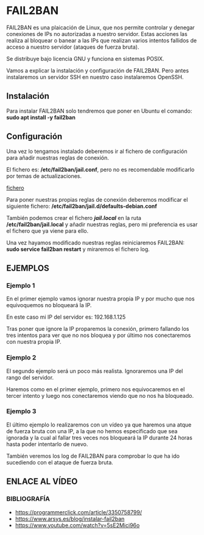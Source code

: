 # FAIL2BAN
FAIL2BAN es una plaicación de Linux, que nos permite controlar y denegar conexiones de IPs no autorizadas a nuestro servidor.
Estas acciones las realiza al bloquear o banear a las IPs que realizan varios intentos fallidos de acceso a nuestro servidor (ataques de fuerza bruta).

Se distribuye bajo licencia GNU y funciona en sistemas POSIX.

Vamos a explicar la instalación y configuración de FAIL2BAN.
Pero antes instalaremos un servidor SSH en nuestro caso instalaremos OpenSSH.

## Instalación

Para instalar FAIL2BAN solo tendremos que poner en Ubuntu el comando: 
**sudo apt install -y fail2ban**

## Configuración

Una vez lo tengamos instalado deberemos ir al fichero de configuración para añadir nuestras reglas de conexión.

El fichero es: **/etc/fail2ban/jail.conf**, pero no es recomendable modificarlo por temas de actualizaciones.

[fichero](C:\Users\isaac\FAIL2BAN\FAIL2BAN\1.JPG)

Para poner nuestras propias reglas de conexión deberemos modificar el siguiente fichero: **/etc/fail2ban/jail.d/defaults-debian.conf**



También podemos crear el fichero ***jail.local*** en la ruta **/etc/fail2ban/jail.local** y añadir nuestras reglas, pero mi preferencia es usar el fichero que ya viene para ello.

Una vez hayamos modificado nuestras reglas reiniciaremos FAIL2BAN: **sudo service fail2ban restart** y miraremos el fichero log.




## EJEMPLOS
### Ejemplo 1
En el primer ejemplo vamos ignorar nuestra propia IP y por mucho que nos equivoquemos no bloqueará la IP.

En este caso mi IP del servidor es: 192.168.1.125

Tras poner que ignore la IP proparemos la conexión, primero fallando los tres intentos para ver que no nos bloquea y por último nos conectaremos con nuestra propia IP.

### Ejemplo 2
El segundo ejemplo será un poco más realista.
Ignoraremos una IP del rango del servidor.

Haremos como en el primer ejemplo, primero nos equivocaremos en el tercer intento y luego nos conectaremos viendo que no nos ha bloqueado.

### Ejemplo 3

El último ejemplo lo realizaremos con un vídeo ya que haremos una atque de fuerza bruta con una IP, a la que no hemos especificado que sea ignorada y la cual al fallar tres veces nos bloqueará la IP durante 24 horas hasta poder intentarlo de nuevo.

También veremos los log de FAIL2BAN para comprobar lo que ha ido sucediendo con el ataque de fuerza bruta.

## ENLACE AL VÍDEO


### BIBLIOGRAFÍA
- https://programmerclick.com/article/3350758799/
- https://www.arsys.es/blog/instalar-fail2ban
- https://www.youtube.com/watch?v=5sE2Mici96o

